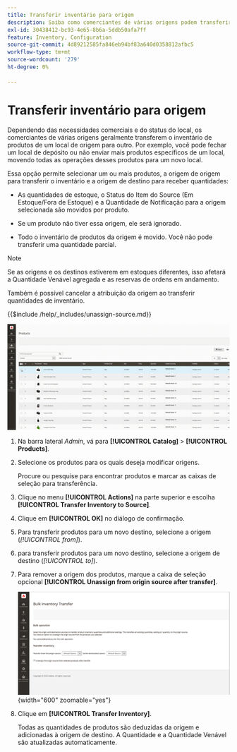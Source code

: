 ```yaml
---
title: Transferir inventário para origem
description: Saiba como comerciantes de várias origens podem transferir o estoque de produtos de um local de origem para outro.
exl-id: 30438412-bc93-4e65-8b6a-5ddb50afa7ff
feature: Inventory, Configuration
source-git-commit: 4d89212585fa846eb94bf83a640d0358812afbc5
workflow-type: tm+mt
source-wordcount: '279'
ht-degree: 0%

---
```


# Transferir inventário para origem

Dependendo das necessidades comerciais e do status do local, os comerciantes de várias origens geralmente transferem o inventário de produtos de um local de origem para outro. Por exemplo, você pode fechar um local de depósito ou não enviar mais produtos específicos de um local, movendo todas as operações desses produtos para um novo local.

Essa opção permite selecionar um ou mais produtos, a origem de origem para transferir o inventário e a origem de destino para receber quantidades:

- As quantidades de estoque, o Status do Item do Source (Em Estoque/Fora de Estoque) e a Quantidade de Notificação para a origem selecionada são movidos por produto.

- Se um produto não tiver essa origem, ele será ignorado.

- Todo o inventário de produtos da origem é movido. Você não pode transferir uma quantidade parcial.

>[!NOTE]
>
>Se as origens e os destinos estiverem em estoques diferentes, isso afetará a Quantidade Venável agregada e as reservas de ordens em andamento.

Também é possível cancelar a atribuição da origem ao transferir quantidades de inventário.

{{$include /help/_includes/unassign-source.md}}

![Transferir estoque para outra origem](assets/inventory-bulk-transfer-source.gif)

1. Na barra lateral _Admin_, vá para **[!UICONTROL Catalog]** > **[!UICONTROL Products]**.

1. Selecione os produtos para os quais deseja modificar origens.

   Procure ou pesquise para encontrar produtos e marcar as caixas de seleção para transferência.

1. Clique no menu **[!UICONTROL Actions]** na parte superior e escolha **[!UICONTROL Transfer Inventory to Source]**.

1. Clique em **[!UICONTROL OK]** no diálogo de confirmação.

1. Para transferir produtos para um novo destino, selecione a origem (_[!UICONTROL from]_).

1. para transferir produtos para um novo destino, selecione a origem de destino (_[!UICONTROL to]_).

1. Para remover a origem dos produtos, marque a caixa de seleção opcional **[!UICONTROL Unassign from origin source after transfer]**.

   ![Selecionar origem e destino para transferência](assets/inventory-bulk-transfer-summary.png){width="600" zoomable="yes"}

1. Clique em **[!UICONTROL Transfer Inventory]**.

   Todas as quantidades de produtos são deduzidas da origem e adicionadas à origem de destino. A Quantidade e a Quantidade Venável são atualizadas automaticamente.

